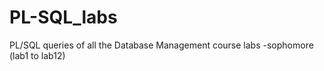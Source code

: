 # PL-SQL_labs
PL/SQL queries of all the Database Management course labs -sophomore (lab1 to lab12)

